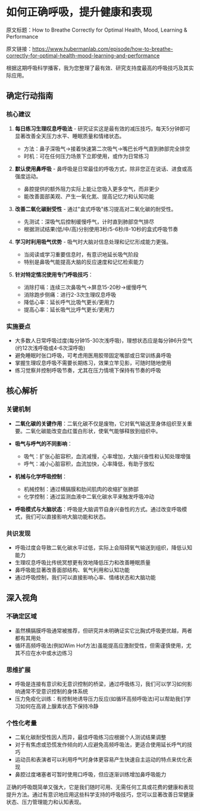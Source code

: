 # 如何正确呼吸，提升健康和表现

原文标题：How to Breathe Correctly for Optimal Health, Mood, Learning & Performance

原文链接：https://www.hubermanlab.com/episode/how-to-breathe-correctly-for-optimal-health-mood-learning-and-performance

根据这期呼吸科学播客，我为您整理了最有效、研究支持度最高的呼吸技巧及其实际应用。

## 确定行动指南

### 核心建议
1. **每日练习生理叹息呼吸法** - 研究证实这是最有效的减压技巧，每天5分钟即可显著改善全天压力水平、睡眠质量和情绪状态。
   - 方法：鼻子深吸气→接着快速第二次吸气→嘴巴长呼气直到肺部完全排空
   - 时机：可在任何压力场景下立即使用，或作为日常练习

2. **默认使用鼻呼吸** - 鼻呼吸是日常最佳的呼吸方式，除非您正在说话、进食或高强度运动。
   - 鼻腔提供的额外阻力实际上能让您吸入更多空气，而非更少
   - 能改善面部美观、产生一氧化氮、提高记忆力和认知功能

3. **改善二氧化碳耐受性** - 通过"盒式呼吸"练习提高对二氧化碳的耐受性。
   - 先测试：深吸气后控制缓慢呼气，计时直到肺部空气排尽
   - 根据测试结果(低/中/高)分别使用3秒/5-6秒/8-10秒的盒式呼吸节奏

4. **学习时利用吸气优势** - 吸气时大脑对信息处理和记忆形成能力更强。
   - 当阅读或学习重要信息时，有意识地延长吸气阶段
   - 特别是鼻吸气能提高大脑的反应速度和记忆检索能力

5. **针对特定情况使用专门呼吸技巧**：
   - 消除打嗝：连续三次鼻吸气→屏息15-20秒→缓慢呼气
   - 消除跑步侧痛：进行2-3次生理叹息呼吸
   - 降低心率：延长呼气比吸气更长/更用力
   - 提高心率：延长吸气比呼气更长/更用力

### 实施要点
- 大多数人日常呼吸过度(每分钟15-30次浅呼吸)，理想状态应是每分钟6升空气(约12次浅呼吸或4-6次深呼吸)
- 避免睡眠时张口呼吸，可考虑用医用胶带固定嘴部或日常训练鼻呼吸
- 掌握生理叹息呼吸不需要长期练习，效果立竿见影，可随时随地使用
- 练习觉察并控制呼吸节奏，尤其在压力情境下保持有节奏的呼吸

## 核心解析

### 关键机制
- **二氧化碳的关键作用**：二氧化碳不仅是废物，它对氧气输送至身体组织至关重要。二氧化碳能改变血红蛋白形状，使氧气能够释放到组织中。
  
- **吸气与呼气的不同影响**：
  - 吸气：扩张心脏容积，血流减慢，心率增加，大脑兴奋性和认知处理增强
  - 呼气：减小心脏容积，血流加快，心率降低，有助于放松

- **机械与化学呼吸控制**：
  - 机械控制：通过横膈膜和肋间肌肉的收缩扩张肺部
  - 化学控制：通过监测血液中二氧化碳水平来触发呼吸冲动
  
- **呼吸模式与大脑状态**：呼吸是大脑调节自身兴奋性的方式。通过改变呼吸模式，我们可以直接影响大脑功能和状态。

### 共识发现
- 呼吸过度会导致二氧化碳水平过低，实际上会阻碍氧气输送到组织，降低认知能力
- 生理叹息呼吸比传统冥想更有效地降低压力和改善睡眠质量
- 鼻呼吸能显著改善面部结构、氧气利用和认知功能
- 通过呼吸控制，我们可以直接影响心率、情绪状态和大脑功能

## 深入视角

### 不确定区域
- 虽然横膈膜呼吸通常被推荐，但研究并未明确证实它比胸式呼吸更优越，两者都有其用处
- 循环高频呼吸法(例如Wim Hof方法)虽能提高应激耐受性，但需谨慎使用，尤其不应在水中或水边练习

### 思维扩展
- 呼吸是连接有意识和无意识控制的桥梁，通过呼吸练习，我们可以学习如何影响通常不受意识控制的身体系统
- 压力免疫化训练：有控制地诱导压力反应(如循环高频呼吸法)可以帮助我们学习如何在高肾上腺素状态下保持冷静

### 个性化考量
- 二氧化碳耐受性因人而异，最佳呼吸练习应根据个人测试结果调整
- 对于有焦虑或恐慌发作倾向的人应避免高频呼吸法，更适合使用延长呼气的技巧
- 运动员和表演者可以利用呼气时身体更容易产生快速自主运动的特点来优化表现
- 鼻腔过度堵塞者可暂时使用口呼吸，但应逐渐训练增加鼻呼吸能力

正确的呼吸既简单又强大，它是我们随时可用、无需任何工具或花费的健康和表现提升方法。通过有意识地应用这些科学支持的呼吸技巧，您可以显著改善日常健康状态、压力管理能力和认知表现。
